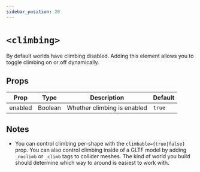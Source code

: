 ```yaml
---
sidebar_position: 20
---
```


# `<climbing>`

By default worlds have climbing disabled. Adding this element allows you to toggle climbing on or off dynamically.

## Props

| Prop    | Type    | Description                 | Default |
| ------- | ------- | --------------------------- | ------- |
| enabled | Boolean | Whether climbing is enabled | `true`  |

## Notes

- You can control climbing per-shape with the `climbable={true|false}` prop. You can also control climbing inside of a GLTF model by adding `_noclimb` or `_climb` tags to collider meshes. The kind of world you build should determine which way to around is easiest to work with.
